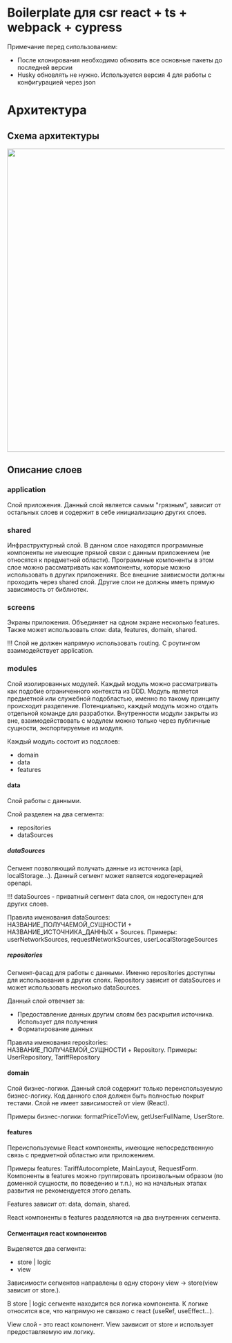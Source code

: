 # Boilerplate для csr react + ts + webpack + cypress
Примечание перед сипользованием:
- После клонирования необходимо обновить все основные пакеты до последней версии
- Husky обновлять не нужно. Используется версия 4 для работы с конфигурацией через json

# Архитектура
## Схема архитектуры
<p align="center">
  <img src='https://raw.githubusercontent.com/kaluga-astral/nextjs-boilerplate/main/docs/arch-scheme.png' width='700px'>
</p>

## Описание слоев

### application

Слой приложения.
Данный слой является самым "грязным", зависит от остальных слоев и содержит в себе инициализацию других слоев.

### shared

Инфраструктурный слой. В данном слое находятся программные компоненты не имеющие прямой связи с данным приложением (не относятся к предметной области).
Программные компоненты в этом слое можно рассматривать как компоненты, которые можно использовать в других приложениях.
Все внешние заивисмости должны проходить через shared слой. Другие слои не должны иметь прямую зависимость от библиотек.

### screens

Экраны приложения. Объединяет на одном экране несколько features.
Также может использовать слои: data, features, domain, shared.

!!! Слой не должен напрямую использовать routing. С роутингом взаимодействует application.

### modules

Слой изолированных модулей. Каждый модуль можно рассматривать как подобие ограниченного контекста из DDD.
Модуль является предметной или служебной подобластью, именно по такому принципу происходит разделение. Потенциально, каждый модуль можно отдать отдельной команде для разработки. 
Внутренности модули закрыты из вне, взаимодействовать с модулем можно только через публичные сущности, экспортируемые из модуля.

Каждый модуль состоит из подслоев:
- domain
- data
- features

#### data

Слой работы с данными.

Слой разделен на два сегмента:
- repositories
- dataSources

##### dataSources

Сегмент позволяющий получать данные из источника (api, localStorage...).
Данный сегмент может является кодогенерацией openapi.

!!! dataSources - приватный сегмент data слоя, он недоступен для других слоев. 

Правила именования dataSources: НАЗВАНИЕ_ПОЛУЧАЕМОЙ_СУЩНОСТИ + НАЗВАНИЕ_ИСТОЧНИКА_ДАННЫХ + Sources.
Примеры: userNetworkSources, requestNetworkSources, userLocalStorageSources

##### repositories

Сегмент-фасад для работы с данными. Именно repositories доступны для использования в других слоях.
Repository зависит от dataSources и может использовать несколько dataSources.

Данный слой отвечает за:
- Предоставление данных другим слоям без раскрытия источника. Использует для получения 
- Форматирование данных

Правила именования repositories: НАЗВАНИЕ_ПОЛУЧАЕМОЙ_СУЩНОСТИ + Repository.
Примеры: UserRepository, TariffRepository

#### domain

Слой бизнес-логики. Данный слой содержит только переиспользуемую бизнес-логику.
Код данного слоя должен быть полностью покрыт тестами.
Слой не имеет зависимостей от view (React).

Примеры бизнес-логики: formatPriceToView, getUserFullName, UserStore.

#### features

Переиспользуемые React компоненты, имеющие непосредственную связь с предметной областью или приложением.

Примеры features: TariffAutocomplete, MainLayout, RequestForm.
Компоненты в features можно группировать произвольным образом (по доменной сущности, по поведению и т.п.), но на начальных этапах развития не рекомендуется этого делать. 

Features зависит от: data, domain, shared.

React компоненты в features разделяются на два внутренних сегмента.

#### Сегментация react компонентов

Выделяется два сегмента:
- store | logic
- view

Зависимости сегментов направлены в одну сторону view -> store(view зависит от store.).

В store | logic сегменте находится вся логика компонента. К логике относится все, что напрямую не связано с react (useRef, useEffect...).

View слой - это react компонент. View заивисит от store и использует предоставляемую им логику.
